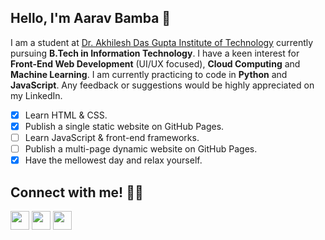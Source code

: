 ## Hello, I'm Aarav Bamba 👋
I am a student at [Dr. Akhilesh Das Gupta Institute of Technology](https://adgitmdelhi.ac.in) currently pursuing **B.Tech in Information Technology**. I have a keen interest for **Front-End Web Development** (UI/UX focused), **Cloud Computing** and **Machine Learning**. I am currently practicing to code in **Python** and **JavaScript**. Any feedback or suggestions would be highly appreciated on my LinkedIn.

- [x] Learn HTML & CSS.
- [x] Publish a single static website on GitHub Pages.
- [ ] Learn JavaScript & front-end frameworks.
- [ ] Publish a multi-page dynamic website on GitHub Pages.
- [x] Have the mellowest day and relax yourself.

## Connect with me! 👨‍💻
<p align="left">
<a target="_blank" href="https://www.linkedin.com/in/aaravbamba/" style="text-decoration:none">
  <img height="30" src="https://img.shields.io/badge/linkedin-blue.svg?&style=for-the-badge&logo=linkedin&logoColor=white" />
</a>
<a href="https://github.com/aaravbmb" style="text-decoration:none">
  <img height="30" src="https://img.shields.io/badge/Github-grey.svg?&style=for-the-badge&logo=Github&logoColor=white" />
</a>

<a href="https://aaravbmb.github.io/portfolio/" style="text-decoration:none">
  <img height="30" src="https://img.shields.io/badge/Portfolio-black.svg?&style=for-the-badge" />
</a>
</p>

<!---
aaravbmb/aaravbmb is a ✨ special ✨ repository because its `README.md` (this file) appears on your GitHub profile.
You can click the Preview link to take a look at your changes.
--->
